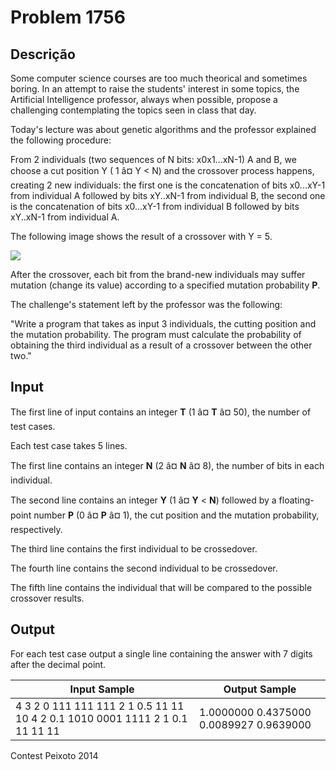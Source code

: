 # Problem 1756

Descrição
----------

Some computer science courses are too much theorical and sometimes boring. In an attempt to raise the students' interest in some topics, the Artificial Intelligence professor, always when possible, propose a challenging contemplating the topics seen in class that day.

Today's lecture was about genetic algorithms and the professor explained the following procedure:

From 2 individuals (two sequences of N bits: x0x1...xN-1) A and B, we choose a cut position Y ( 1 â¤ Y < N) and the crossover process happens, creating 2 new individuals: the first one is the concatenation of bits x0...xY-1 from individual A followed by bits xY..xN-1 from individual B, the second one is the concatenation of bits x0...xY-1 from individual B followed by bits xY..xN-1 from individual A.

The following image shows the result of a crossover with Y = 5.

![](https://resources.beecrowd.com/gallery/images/contests/C_01.png)

After the crossover, each bit from the brand-new individuals may suffer mutation (change its value) according to a specified mutation probability **P**.

The challenge's statement left by the professor was the following:

"Write a program that takes as input 3 individuals, the cutting position and the mutation probability. The program must calculate the probability of obtaining the third individual as a result of a crossover between the other two."

Input
-----

The first line of input contains an integer **T** (1 â¤ **T** â¤ 50), the number of test cases.

Each test case takes 5 lines.

The first line contains an integer **N** (2 â¤ **N** â¤ 8), the number of bits in each individual.

The second line contains an integer **Y** (1 â¤ **Y** < **N**) followed by a floating-point number **P** (0 â¤ **P** â¤ 1), the cut position and the mutation probability, respectively.

The third line contains the first individual to be crossedover.

The fourth line contains the second individual to be crossedover.

The fifth line contains the individual that will be compared to the possible crossover results.

Output
------

For each test case output a single line containing the answer with 7 digits after the decimal point.


| Input Sample | Output Sample |
| --- | --- |
| 4 3 2 0 111 111 111 2 1 0.5 11 11 10 4 2 0.1 1010 0001 1111 2 1 0.1 11 11 11 | 1.0000000 0.4375000 0.0089927 0.9639000 |

Contest Peixoto 2014

